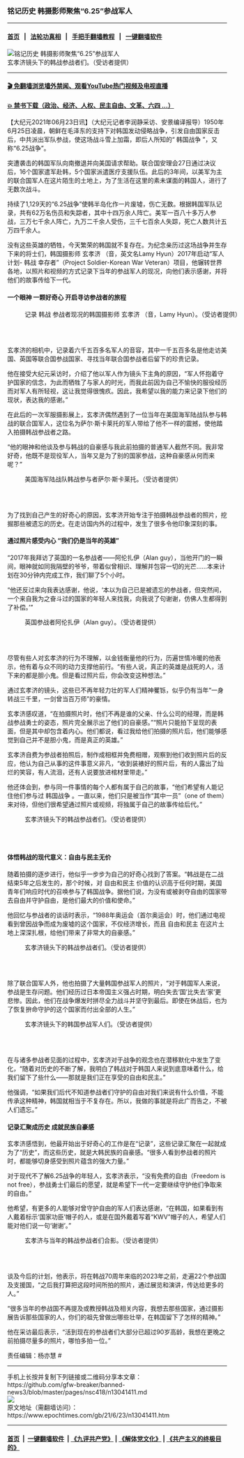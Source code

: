 ### 铭记历史 韩摄影师聚焦“6.25”参战军人
------------------------

#### [首页](https://github.com/gfw-breaker/banned-news3/blob/master/README.md) &nbsp;&nbsp;|&nbsp;&nbsp; [法轮功真相](https://github.com/begood0513/basic/blob/master/README.md)  &nbsp;&nbsp;|&nbsp;&nbsp; [手把手翻墙教程](https://github.com/gfw-breaker/guides/wiki)  &nbsp;&nbsp;|&nbsp;&nbsp; [一键翻墙软件](https://github.com/gfw-breaker/nogfw/blob/master/README.md)  



<div><img alt="铭记历史 韩摄影师聚焦“6.25”参战军人" class="attachment-djy_600_400 size-djy_600_400 wp-post-image" src="https://i.epochtimes.com/assets/uploads/2021/06/id13041564-4-600x400.jpg"/>
<div class="caption">
 玄孝济镜头下的韩战参战者们。（受访者提供）
</div></div><hr/>

#### [ 🎬  免翻墙浏览墙外禁闻、观看YouTube热门视频及电视直播](https://github.com/gfw-breaker/HelloWorld)

#### [ 💥  禁书下载（政治、经济、人权、民主自由、文革、六四 ...）](https://github.com/gfw-breaker/books/blob/master/README.md)

<div><p>
 【大纪元2021年06月23日讯】（大纪元记者李润静采访、安景编译报导）1950年6月25日凌晨，朝鲜在毛泽东的支持下对韩国发动侵略战争，引发自由国家反击后，中共派出军队参战，使这场战斗雪上加霜，即后人所知的“
 <ok href="https://www.epochtimes.com/gb/tag/%E9%9F%A9%E5%9B%BD%E6%88%98%E4%BA%89.html">
  韩国战争
 </ok>
 ”，又称“6.25战争”。
</p>
<p>
 突遭袭击的韩国军队向南撤退并向美国请求帮助。联合国安理会27日通过决议后，16个国家遣军赴韩，5个国家派遣医疗支援队伍。此后的3年间，以美军为主的联合国军人在这片陌生的土地上，为了生活在这里的素未谋面的韩国人，进行了无数次战斗。
</p>
<p>
 持续了1,129天的“6.25战争”使韩半岛化作一片废墟，伤亡无数。根据韩国军队记录，共有62万名伤员和失踪者，其中十四万余人阵亡。美军一百八十多万人参战，三万七千余人阵亡，九万二千余人受伤，三千七百余人失踪，死亡人数共计五万四千余人。
</p>
<p>
 没有这些英雄的牺牲，今天繁荣的韩国就不复存在。为纪念亲历过这场战争并生存下来的将士们，韩国摄影师
 <ok href="https://www.epochtimes.com/gb/tag/%E7%8E%84%E5%AD%9D%E6%B5%8E.html">
  玄孝济
 </ok>
 （音，英文名Lamy Hyun）2017年启动“军人计划-
 <ok href="https://www.epochtimes.com/gb/tag/%E9%9F%A9%E6%88%98.html">
  韩战
 </ok>
 幸存者”（Project Soldier-Korean War Veteran）项目，他辗转世界各地，以照片和视频的方式记录下当年的参战军人的现况，向他们表示感谢，并将他们的故事传给下一代。
</p>
<h4>
 一个眼神 一颗好奇心 开启寻访参战者的旅程
</h4>
<figure aria-describedby="caption-attachment-13041548" class="wp-caption aligncenter" id="attachment_13041548" style="width: 600px">
 <ok href="https://i.epochtimes.com/assets/uploads/2021/06/id13041548-1.jpeg" target="_blank">
  <img alt="" class="size-large wp-image-13041548" src="https://i.epochtimes.com/assets/uploads/2021/06/id13041548-1-600x313.jpeg"/>
 </ok>
 <br/><figcaption class="wp-caption-text" id="caption-attachment-13041548">
  记录
  <ok href="https://www.epochtimes.com/gb/tag/%E9%9F%A9%E6%88%98.html">
   韩战
  </ok>
  参战者现况的韩国摄影师
  <ok href="https://www.epochtimes.com/gb/tag/%E7%8E%84%E5%AD%9D%E6%B5%8E.html">
   玄孝济
  </ok>
  （音，Lamy Hyun）。（受访者提供）
 </figcaption><br/>
</figure><br/>
<p>
 玄孝济的相机中，记录着六千五百多名军人的音容，其中一千五百多名是他走访美国、英国等联合国参战国家、寻找当年联合国参战者后留下的珍贵记录。
</p>
<p>
 他在接受大纪元采访时，介绍了他以军人作为镜头下主角的原因，“军人怀抱着守护国家的信念，为此而牺牲了与家人的时光，而我此前因为自己不愉快的服役经历而对军人有所轻视，这让我觉得很愧疚。因此，我希望以我的能力来记录下他们的现状，表达我的感谢。”
</p>
<p>
 在此后的一次军服摄影展上，玄孝济偶然遇到了一位当年在美国海军陆战队参与韩战的联合国军人，这位名为萨尔‧斯卡莱托的军人带给了他不一样的震撼，使他踏入拍摄韩战参战者之路。
</p>
<p>
 “他的眼神和他谈及参与韩战的自豪感与我此前拍摄的普通军人截然不同。我非常好奇，他既不是现役军人，当年又是为了别的国家参战，这种自豪感从何而来呢？”
</p>
<figure aria-describedby="caption-attachment-13041549" class="wp-caption aligncenter" id="attachment_13041549" style="width: 600px">
 <ok href="https://i.epochtimes.com/assets/uploads/2021/06/id13041549-2.png" target="_blank">
  <img alt="" class="size-large wp-image-13041549" src="https://i.epochtimes.com/assets/uploads/2021/06/id13041549-2-600x366.png"/>
 </ok>
 <br/><figcaption class="wp-caption-text" id="caption-attachment-13041549">
  美国海军陆战队韩战参与者萨尔‧斯卡莱托。（受访者提供）
 </figcaption><br/>
</figure><br/>
<p>
 为了找到自己产生的好奇心的原因，玄孝济开始专注于拍摄韩战参战者的照片，挖掘那些被遗忘的历史。在走访国内外的过程中，发生了很多令他印象深刻的事。
</p>
<h4>
 通过照片感受内心 “我们仍是当年的英雄”
</h4>
<p>
 “2017年我拜访了英国的一名参战者——阿伦扎伊（Alan guy），当他开门的一瞬间，眼神就如同我隔壁的爷爷，带着似曾相识、理解并包容一切的光芒……本来计划在30分钟内完成工作，我们聊了5个小时。
</p>
<p>
 “他还反过来向我表达感谢，他说，‘本以为自己已是被遗忘的参战者，但突然间，一个来自我为之奋斗过的国家的年轻人来找我，向我说了句谢谢，仿佛人生都得到了补偿。’”
</p>
<figure aria-describedby="caption-attachment-13041563" class="wp-caption aligncenter" id="attachment_13041563" style="width: 450px">
 <ok href="https://i.epochtimes.com/assets/uploads/2021/06/id13041563-3.jpg" target="_blank">
  <img alt="" class="wp-image-13041563" src="https://i.epochtimes.com/assets/uploads/2021/06/id13041563-3-600x701.jpg"/>
 </ok>
 <br/><figcaption class="wp-caption-text" id="caption-attachment-13041563">
  英国参战者阿伦扎伊（Alan guy）。（受访者提供）
 </figcaption><br/>
</figure><br/>
<p>
 尽管有些人对玄孝济的行为不理解，以金钱衡量他的行为，历遍世情冷暖的他表示，他有着与众不同的动力支撑他前行。“有些人说，真正的英雄是战死的人，活下来的都是胆小鬼。但是看过照片后，你会改变这种想法。”
</p>
<p>
 通过玄孝济的镜头，这些已不再年轻力壮的军人们精神矍铄，似乎仍有当年“一身转战三千里，一剑曾当百万师”的豪情。
</p>
<p>
 玄孝济感叹道，“在拍摄照片时，他们不再是谁的父亲、什么公司的经理，而是韩战参战勇士的姿态，照片完全展示出了他们的自豪感。”“照片只能拍下呈现的表面，但是其中却包含着内心。他们都说，看过我给他们拍摄的照片后，他们能够感觉到自己并不是胆小鬼，而是真正的英雄。”
</p>
<p>
 玄孝济自费为参战者拍照后，制作成相框并免费相赠，观察到他们收到照片后的反应，他认为自己从事的这件事意义非凡，“收到装裱好的照片后，有的人露出了灿烂的笑容，有人流泪，还有人说要放进棺材里带走。”
</p>
<p>
 他还体会到，参与同一件事情的每个人都有属于自己的故事，“他们希望有人能记住他们参与过
 <ok href="https://www.epochtimes.com/gb/tag/%E9%9F%A9%E5%9B%BD%E6%88%98%E4%BA%89.html">
  韩国战争
 </ok>
 。一直以来，他们只是被当作“其中一员”（one of them）来对待，但他们很希望通过照片或视频，将独属于自己的故事传给后代。”
</p>
<figure aria-describedby="caption-attachment-13041554" class="wp-caption aligncenter" id="attachment_13041554" style="width: 600px">
 <ok href="https://i.epochtimes.com/assets/uploads/2021/06/id13041554-5.jpeg" target="_blank">
  <img alt="" class="size-large wp-image-13041554" src="https://i.epochtimes.com/assets/uploads/2021/06/id13041554-5-600x146.jpeg"/>
 </ok>
 <br/><figcaption class="wp-caption-text" id="caption-attachment-13041554">
  玄孝济镜头下的韩战参战者们。（受访者提供）
 </figcaption><br/>
</figure><br/>
<h4>
 体悟韩战的现代意义：自由与民主无价
</h4>
<p>
 随着拍摄的逐步进行，他似乎一步步为自己的好奇心找到了答案。“韩战是在二战结束5年之后发生的，那个时候，对
 <ok href="https://www.epochtimes.com/gb/tag/%E8%87%AA%E7%94%B1%E5%92%8C%E6%B0%91%E4%B8%BB.html">
  自由和民主
 </ok>
 价值的认识高于任何时期，美国青年们响应时代的召唤参与了韩国战争。据他们说，为没有或被剥夺自由的国家带去自由并守护自由，是他们最大的价值和使命。”
</p>
<p>
 他回忆与参战者的谈话时表示，“1988年奥运会（首尔奥运会）时，他们通过电视看到曾因战争而成为废墟的这个国家，不仅经济增长，而且
 <ok href="https://www.epochtimes.com/gb/tag/%E8%87%AA%E7%94%B1%E5%92%8C%E6%B0%91%E4%B8%BB.html">
  自由和民主
 </ok>
 在这片土地上深深扎根，给他们带来了非常大的自豪感。”
</p>
<figure aria-describedby="caption-attachment-13041565" class="wp-caption aligncenter" id="attachment_13041565" style="width: 600px">
 <ok href="https://i.epochtimes.com/assets/uploads/2021/06/id13041565-6.jpg" target="_blank">
  <img alt="" class="size-large wp-image-13041565" src="https://i.epochtimes.com/assets/uploads/2021/06/id13041565-6-600x337.jpg"/>
 </ok>
 <br/><figcaption class="wp-caption-text" id="caption-attachment-13041565">
  玄孝济镜头下的韩战参战者们。（受访者提供）
 </figcaption><br/>
</figure><br/>
<p>
 除了联合国军人外，他也拍摄了大量韩国参战军人的照片，“对于韩国军人来说，参战是生存问题。他们经历过日本帝国主义强占时期，明白失去‘国’比失去‘家’更悲惨。因此，他们在战争爆发时拼尽全力战斗并坚守到最后。即使在休战后，也为了恢复拚命守护的这个国家而付出全部的人生。”
</p>
<figure aria-describedby="caption-attachment-13041567" class="wp-caption aligncenter" id="attachment_13041567" style="width: 600px">
 <ok href="https://i.epochtimes.com/assets/uploads/2021/06/id13041567-7.jpg" target="_blank">
  <img alt="" class="size-large wp-image-13041567" src="https://i.epochtimes.com/assets/uploads/2021/06/id13041567-7-600x400.jpg"/>
 </ok>
 <br/><figcaption class="wp-caption-text" id="caption-attachment-13041567">
  玄孝济镜头下的韩国参战军人们。（受访者提供）
 </figcaption><br/>
</figure><br/>
<p>
 在与诸多参战者见面的过程中，玄孝济对于战争的观念也在潜移默化中发生了变化，“随着对历史的不断了解，我明白了韩战对于韩国人来说到底意味着什么，给我们留下了些什么——那就是我们正在享受的自由和民主。”
</p>
<p>
 他强调，“如果我们后代不知道参战者们守护的自由对我们来说有什么价值，不能传承这种精神，韩国就相当于不复存在。所以，我做的事就是将此广而告之，不被人们遗忘。”
</p>
<h4>
 记录汇聚成历史 成就民族自豪感
</h4>
<p>
 玄孝济感悟到，他最开始出于好奇心的工作是在“记录”，这些记录汇聚在一起就成为了“历史”，而这些历史，就是大韩民族的自豪感。“很多人看到参战者的照片时，都能够切身感受到照片蕴含的强大力量。”
</p>
<p>
 对于现代不了解6.25战争的年轻人，玄孝济表示，“没有免费的自由（Freedom is not free），参战勇士们最后的愿望，就是希望下一代一定要继续守护他们争取来的自由。”
</p>
<p>
 他希望，有更多的人能够对曾守护自由的军人们表达感谢，“在韩国，如果看到有人戴着标示‘国家功臣’帽子的人，或是在国外戴着写着“KWV”帽子的人，希望人们能对他们说一句‘谢谢’。”
</p>
<figure aria-describedby="caption-attachment-13041559" class="wp-caption aligncenter" id="attachment_13041559" style="width: 600px">
 <ok href="https://i.epochtimes.com/assets/uploads/2021/06/id13041559-8.png" target="_blank">
  <img alt="" class="size-large wp-image-13041559" src="https://i.epochtimes.com/assets/uploads/2021/06/id13041559-8-600x315.png"/>
 </ok>
 <br/><figcaption class="wp-caption-text" id="caption-attachment-13041559">
  玄孝济与当年的韩战参战者们合影。（受访者提供）
 </figcaption><br/>
</figure><br/>
<p>
 谈及今后的计划，他表示，将在韩战70周年来临的2023年之前，走遍22个参战国及支援国，“之后我打算把这段时间所拍的照片，通过展览和演讲，传达给更多的人。”
</p>
<p>
 “很多当年的参战国不再提及或教授韩战及相关内容，我想去那些国家，通过摄影展告诉那些国家的人，你们的祖先曾做出哪些壮举，在韩国留下了怎样的精神。”
</p>
<p>
 他在采访最后表示，“活到现在的参战者们大部分已超过90岁高龄，我想在更晚之前拍摄尽量多的照片，哪怕多拍一位。”
</p>
<p>
 责任编辑：杨亦慧 #
</p>
</div>
<hr/>
手机上长按并复制下列链接或二维码分享本文章：<br/>
https://github.com/gfw-breaker/banned-news3/blob/master/pages/nsc418/n13041411.md <br/>
<a href='https://github.com/gfw-breaker/banned-news3/blob/master/pages/nsc418/n13041411.md'><img src='https://github.com/gfw-breaker/banned-news3/blob/master/pages/nsc418/n13041411.md.png'/></a> <br/>
原文地址（需翻墙访问）：https://www.epochtimes.com/gb/21/6/23/n13041411.htm


------------------------
#### [首页](https://github.com/gfw-breaker/banned-news3/blob/master/README.md) &nbsp;|&nbsp; [一键翻墙软件](https://github.com/gfw-breaker/nogfw/blob/master/README.md) &nbsp;| [《九评共产党》](https://github.com/gfw-breaker/9ping.md/blob/master/README.md#九评之一评共产党是什么) | [《解体党文化》](https://github.com/gfw-breaker/jtdwh.md/blob/master/README.md) | [《共产主义的终极目的》](https://github.com/gfw-breaker/gczydzjmd.md/blob/master/README.md)


<img src='http://gfw-breaker.win/banned-news3/pages/nsc418/n13041411.md' width='0px' height='0px'/>